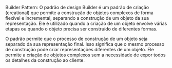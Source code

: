 Builder Pattern:
O padrão de design Builder é um padrão de criação (creational) que permite a construção de objetos complexos de forma flexível e incremental, separando a construção de um objeto da sua representação. Ele é utilizado quando a criação de um objeto envolve várias etapas ou quando o objeto precisa ser construído de diferentes formas.

O padrão permite que o processo de construção de um objeto seja separado da sua representação final. Isso significa que o mesmo processo de construção pode criar representações diferentes de um objeto. Ele permite a criação de objetos complexos sem a necessidade de expor todos os detalhes da construção ao cliente.
